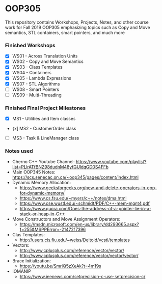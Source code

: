 # OOP305
This repository contains Workshops, Projects, Notes, and other course work for Fall 2019 OOP305 emphasizing topics such as Copy and Move semantics, STL containers, smart pointers, and much more

### Finished Workshops
- [x] WS01 - Across Translation Units
- [x] WS02 - Copy and Move Semantics
- [x] WS03 - Class Templates
- [x] WS04 - Containers
- [x] WS05 - Lambda Expressions
- [x] WS07 - STL Algorithms
- [ ] WS08 - Smart Pointers
- [ ] WS09 - Multi-Threading

### Finished Final Project Milestones 
- [x] MS1 - Utilities and Item classes
- {x] MS2 - CustomerOrder class
- [ ] MS3 - Task & LineManager class

### Notes used
- Cherno C++ Youtube Channel: https://www.youtube.com/playlist?list=PLlrATfBNZ98dudnM48yfGUldqGD0S4FFb
- Main OOP345 Notes: https://scs.senecac.on.ca/~oop345/pages/content/index.html
- Dynamic Memory Allocation:
  - https://www.geeksforgeeks.org/new-and-delete-operators-in-cpp-for-dynamic-memory/
  - https://www.cs.fsu.edu/~myers/c++/notes/dma.html
  - https://www.cse.wustl.edu/~schmidt/PDF/C++-mem-mgnt4.pdf
  - https://www.quora.com/Does-the-address-of-a-pointer-lie-in-a-stack-or-heap-in-C++
- Move Constructors and Move Assignment Operators:
  - https://msdn.microsoft.com/en-us/library/dd293665.aspx?f=255&MSPPError=-2147217396
- Clas Templates:
  - http://users.cis.fiu.edu/~weiss/Deltoid/vcstl/templates
- Vectors:
  - http://www.cplusplus.com/reference/vector/vector/
  - http://www.cplusplus.com/reference/vector/vector/vector/
- Brace Initialization:
  - https://youtu.be/SmriQ5zXeAk?t=4m19s
- IOMANIP
  - https://www.ieenews.com/setprecision-c-use-setprecision-c/ 


